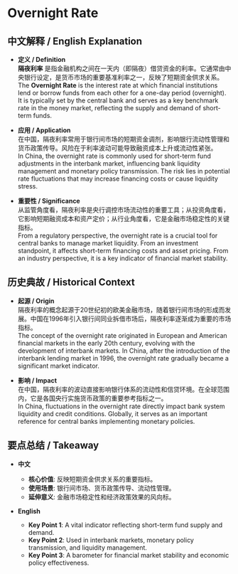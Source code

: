 # Overnight Rate

## 中文解释 / English Explanation

* **定义 / Definition**  
  **隔夜利率** 是指金融机构之间在一天内（即隔夜）借贷资金的利率。它通常由中央银行设定，是货币市场的重要基准利率之一，反映了短期资金供求关系。  
  The **Overnight Rate** is the interest rate at which financial institutions lend or borrow funds from each other for a one-day period (overnight). It is typically set by the central bank and serves as a key benchmark rate in the money market, reflecting the supply and demand of short-term funds.

* **应用 / Application**  
  在中国，隔夜利率常用于银行间市场的短期资金调剂，影响银行流动性管理和货币政策传导。风险在于利率波动可能导致融资成本上升或流动性紧张。  
  In China, the overnight rate is commonly used for short-term fund adjustments in the interbank market, influencing bank liquidity management and monetary policy transmission. The risk lies in potential rate fluctuations that may increase financing costs or cause liquidity stress.

* **重要性 / Significance**  
  从监管角度看，隔夜利率是央行调控市场流动性的重要工具；从投资角度看，它影响短期融资成本和资产定价；从行业角度看，它是金融市场稳定性的关键指标。  
  From a regulatory perspective, the overnight rate is a crucial tool for central banks to manage market liquidity. From an investment standpoint, it affects short-term financing costs and asset pricing. From an industry perspective, it is a key indicator of financial market stability.

## 历史典故 / Historical Context

* **起源 / Origin**  
  隔夜利率的概念起源于20世纪初的欧美金融市场，随着银行间市场的形成而发展。中国在1996年引入银行间同业拆借市场后，隔夜利率逐渐成为重要的市场指标。  
  The concept of the overnight rate originated in European and American financial markets in the early 20th century, evolving with the development of interbank markets. In China, after the introduction of the interbank lending market in 1996, the overnight rate gradually became a significant market indicator.

* **影响 / Impact**  
  在中国，隔夜利率的波动直接影响银行体系的流动性和信贷环境。在全球范围内，它是各国央行实施货币政策的重要参考指标之一。  
  In China, fluctuations in the overnight rate directly impact bank system liquidity and credit conditions. Globally, it serves as an important reference for central banks implementing monetary policies.

## 要点总结 / Takeaway

* **中文**  
  - **核心价值**: 反映短期资金供求关系的重要指标。
  - **使用场景**: 银行间市场、货币政策传导、流动性管理。
  - **延伸意义**: 金融市场稳定性和经济政策效果的风向标。

* **English**  
  - **Key Point 1**: A vital indicator reflecting short-term fund supply and demand.
  - **Key Point 2**: Used in interbank markets, monetary policy transmission, and liquidity management.
  - **Key Point 3**: A barometer for financial market stability and economic policy effectiveness.
